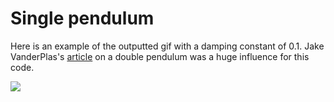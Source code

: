 

# Single pendulum

Here is an example of the outputted gif with a damping constant of 0.1. Jake VanderPlas's [article](https://jakevdp.github.io/blog/2012/08/18/matplotlib-animation-tutorial/) on a double pendulum was a huge influence for this code. 


![](single_pendulum.gif)

